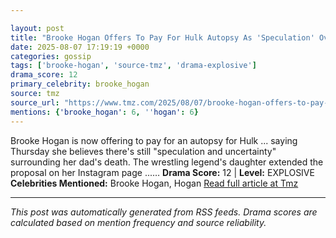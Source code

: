 ```yaml
---

layout: post
title: "Brooke Hogan Offers To Pay For Hulk Autopsy As 'Speculation' Over Death Remains"
date: 2025-08-07 17:19:19 +0000
categories: gossip
tags: ['brooke-hogan', 'source-tmz', 'drama-explosive']
drama_score: 12
primary_celebrity: brooke_hogan
source: tmz
source_url: "https://www.tmz.com/2025/08/07/brooke-hogan-offers-to-pay-for-hulk-autopsy/"
mentions: {'brooke_hogan': 6, ''hogan': 6}
---
```


Brooke Hogan is now offering to pay for an autopsy for Hulk ... saying Thursday she believes there's still "speculation and uncertainty" surrounding her dad's death. The wrestling legend's daughter extended the proposal on her Instagram page ...… **Drama Score:** 12 | **Level:** EXPLOSIVE **Celebrities Mentioned:** Brooke Hogan, Hogan [Read full article at Tmz](https://www.tmz.com/2025/08/07/brooke-hogan-offers-to-pay-for-hulk-autopsy/)

---

*This post was automatically generated from RSS feeds. Drama scores are calculated based on mention frequency and source reliability.*